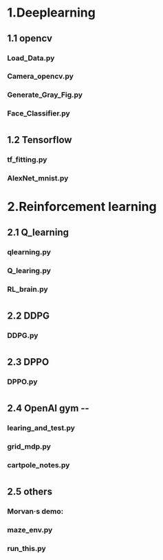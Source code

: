 # 1.Deeplearning 
## 1.1 opencv  
### Load_Data.py
### Camera_opencv.py 
### Generate_Gray_Fig.py
### Face_Classifier.py
#
## 1.2 Tensorflow 
### tf_fitting.py
### AlexNet_mnist.py
#
# 2.Reinforcement learning  
## 2.1 Q_learning 
### qlearning.py
### Q_learing.py
### RL_brain.py
#
## 2.2 DDPG       
### DDPG.py
#
## 2.3 DPPO       
### DPPO.py
#
## 2.4 OpenAI gym -- 
### learing_and_test.py
### grid_mdp.py
### cartpole_notes.py
#
## 2.5 others     
### Morvan·s demo:
### maze_env.py 
### run_this.py 
  

